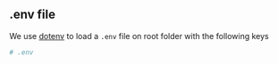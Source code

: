 

## .env file

We use [dotenv](https://www.npmjs.com/package/dotenv) to load a `.env` file on root folder with the following keys

```bash
# .env

```